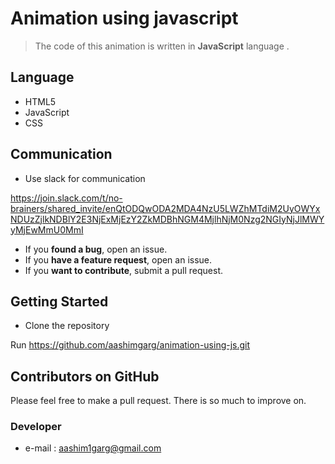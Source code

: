 # Animation using javascript



> The code of this animation is written in **JavaScript** language .


## Language

-   HTML5
-   JavaScript
-   CSS

## Communication
-   Use slack for communication 

 https://join.slack.com/t/no-brainers/shared_invite/enQtODQwODA2MDA4NzU5LWZhMTdiM2UyOWYxNDUzZjlkNDBlY2E3NjExMjEzY2ZkMDBhNGM4MjlhNjM0Nzg2NGIyNjJlMWYyMjEwMmU0MmI
-   If you  **found a bug**, open an issue.
-   If you  **have a feature request**, open an issue.
-   If you  **want to contribute**, submit a pull request.


## Getting Started

-   Clone the repository

Run  https://github.com/aashimgarg/animation-using-js.git


## Contributors on GitHub

Please feel free to make a pull request. There is so much to improve on.

### Developer
-   e-mail :  [aashim1garg@gmail.com](mailto:aashim1garg@gmail.com)



